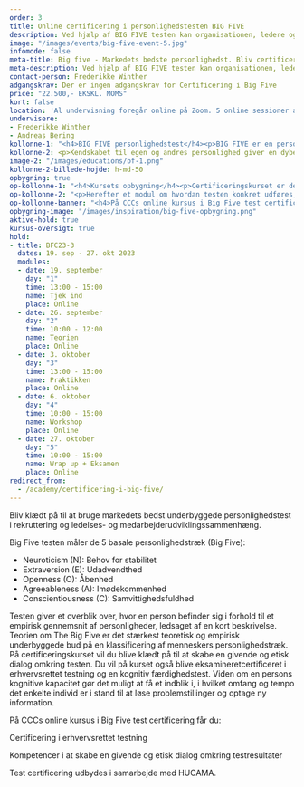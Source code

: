 ```yaml
---
order: 3
title: Online certificering i personlighedstesten BIG FIVE
description: Ved hjælp af BIG FIVE testen kan organisationen, ledere og medarbejdere få indsigt i grundlaget for udvikling, samarbejde og fremtidigt potentiale for den enkelte, for teamet og for medarbejdergruppen.
image: "/images/events/big-five-event-5.jpg"
infomode: false
meta-title: Big five - Markedets bedste personlighedst. Bliv certificeret hos CCC.
meta-description: Ved hjælp af BIG FIVE testen kan organisationen, ledere og medarbejdere få indsigt i grundlaget for udvikling, samarbejde og fremtidigt potentiale for den enkelte, for teamet og for medarbejdergruppen.
contact-person: Frederikke Winther
adgangskrav: Der er ingen adgangskrav for Certificering i Big Five
price: "22.500,- EKSKL. MOMS"
kort: false
location: 'Al undervisning foregår online på Zoom. 5 online sessioner á 2-5 timers varighed.<br><br>Er du ikke bekendt med Zoom? <br><b><a href="https://zoom.us/signin">Du kan oprette en bruger og downloade appen her</a></b>.<br>Der vil altid være et link til undervisningens session på studieportalen.'
undervisere:
- Frederikke Winther
- Andreas Bering
kollonne-1: "<h4>BIG FIVE personlighedstest</h4><p>BIG FIVE er en personlighedstest som bruges til rekruttering, ledelses- og medarbejderudvikling, konflikthåndtering, organisationsudvikling mv. Det er en test som måler fem basale personlighedstræk:</p><ul><li>Behov for stabilitet (N) Neuroticism</li><li>Udadvendthed (E) Extraversion</li><li>Åbenhed (O) Opennes</li><li>Imødekommenhed (A) Agreeableness</li><li>Samvittighedsfuldhed (C) Conscientiousnes</li></ul><p>Certificering i BIG FIVE er et redskab du kan bruge i dit arbejdsliv. Testen vil i dit professionelle virke kunne bruges i forbindelse med fx rekruttering og onboarding, talentudvikling, teamsammensætning- og udvikling, medarbejdersudvikling samt optimering af opgaveløsning og samarbejdesprocesser i organisationen. Derudover vil certificeringen give dig et indblik i dine egne personlighedstræk, fordi du selv vil blive testet i forbindelse med certificeringen. Testen giver et overblik over, hvor en person befinder sig i forhold til et empirisk gennemsnit af personligheder, ledsaget af en kort beskrivelse. Teorien om The Big Five er det stærkest teoretisk og empirisk underbyggede bud på en klassificering af menneskers personlighedstræk.</p><p>En Big Five personlighedsprofil kan sige noget om vores umiddelbare tilbøjeligheder, herunder, hvilke situationer og aktiviteter, der giver os energi, og hvilke der kræver en ekstra indsats og opmærksomhed.</p>"
kollonne-2: <p>Kendskabet til egen og andres personlighed giver en dybere forståelse for, hvorfor vi handler og prioriterer som vi gør, og hvad der skal til, hvis vi skal gøre noget andet, fx skifte spor, lære nyt eller blive endnu bedre til at håndtere udvalgte opgaver.</p><p>Ved hjælp af BIG FIVE testen kan organisationen, ledere og medarbejdere hurtigt få indsigt i grundlaget for udvikling, samarbejde og fremtidigt potentiale med henblik på en mere hensigtsmæssig mål- og rammesætning for den enkelte, for teamet og for medarbejdergruppen</p><p>Du vil blive introduceret, undervist og certificeret i BIG FIVE’s teoretiske grundlag, dens anvendelsesmuligheder samt hvordan du konkret bruger den i praksis. Kurset vil blandt andet give et indblik I BIG FIVE's ophav, og hvordan BIG FIVE teoretisk og empirisk er den bedst underbyggede personlighedstest på markedet.</p>
image-2: "/images/educations/bf-1.png"
kollonne-2-billede-hojde: h-md-50
opbygning: true
op-kollonne-1: "<h4>Kursets opbygning</h4><p>Certificeringskurset er delt op i tre moduler og én eksamen.<br>Der er et introduktionsmodul, tre fagmoduler og et eksamensmodul. Introduktionsmodulet består af et webinar, hvor deltagerne møder underviser og hinanden online og blive informeret om kursets opbygning og forløb. Derefter følger der et fagmodul om BIG FIVE’s teoretiske fundament, som vil give en indsigt i historien og videnskabsteorien, som BIG FIVE bygger på.</p>"
op-kollonne-2: "<p>Herefter et modul om hvordan testen konkret udføres, herunder testens formalia, hvordan man tolker testresultatet og hvordan man i tilbagemeldingssamtalen fører en etisk og konstruktiv dialog med testpersonen. Det sidste modul handler om brug af erhvervsrettet testning i arbejdslivet. Det giver en generel viden om psykometriske test, de givne retningslinjer for personlighedstestning, og hvordan man etisk anvender test i erhvervssammenhæng.</p><p>Den afsluttende eksamen er en praktisk, mundtlig eksamen i mindre grupper med individuel feedback.</p>"
op-kollonne-banner: "<h4>På CCCs online kursus i Big Five test certificering får du:</h4><ul><li>Certificering i erhvervsrettet testning</li><li>Kompetencer i at skabe en givende og etisk dialog omkring testresultater</li><li>Test certificering udbydes i samarbejde med HUCAMA</li></ul>"
opbygning-image: "/images/inspiration/big-five-opbygning.png"
aktive-hold: true
kursus-oversigt: true
hold:
- title: BFC23-3
  dates: 19. sep - 27. okt 2023
  modules:
  - date: 19. september
    day: "1"
    time: 13:00 - 15:00
    name: Tjek ind
    place: Online
  - date: 26. september
    day: "2"
    time: 10:00 - 12:00
    name: Teorien
    place: Online
  - date: 3. oktober
    day: "3"
    time: 13:00 - 15:00
    name: Praktikken
    place: Online
  - date: 6. oktober
    day: "4"
    time: 10:00 - 15:00
    name: Workshop
    place: Online
  - date: 27. oktober
    day: "5"
    time: 10:00 - 15:00
    name: Wrap up + Eksamen
    place: Online
redirect_from:
  - /academy/certificering-i-big-five/
---
```


Bliv klædt på til at bruge markedets bedst underbyggede personlighedstest i rekruttering og ledelses- og medarbejderudviklingssammenhæng.

Big Five testen måler de 5 basale personlighedstræk (Big Five):

* Neuroticism (N): Behov for stabilitet
* Extraversion (E): Udadvendthed
* Openness (O): Åbenhed
* Agreeableness (A): Imødekommenhed
* Conscientiousness (C): Samvittighedsfuldhed

Testen giver et overblik over, hvor en person befinder sig i forhold til et empirisk gennemsnit af personligheder, ledsaget af en kort beskrivelse. Teorien om The Big Five er det stærkest teoretisk og empirisk underbyggede bud på en klassificering af menneskers personlighedstræk. På certificeringskurset vil du blive klædt på til at skabe en givende og etisk dialog omkring testen. Du vil på kurset også blive eksamineretcertificeret i erhvervsrettet testning og en kognitiv færdighedstest. Viden om en persons kognitive kapacitet gør det muligt at få et indblik i, i hvilket omfang og tempo det enkelte individ er i stand til at løse problemstillinger og optage ny information.


På CCCs online kursus i Big Five test certificering får du:

Certificering i erhvervsrettet testning

Kompetencer i at skabe en givende og etisk dialog omkring testresultater

Test certificering udbydes i samarbejde med HUCAMA.